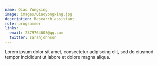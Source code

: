```yaml
---
name: Qiao Yongxing
image: images/Qiaoyongxing.jpg
description: Research assistant
role: programmer
links:
  email: 2379764603@qq.com
  twitter: sarahjohnson
---
```


Lorem ipsum dolor sit amet, consectetur adipiscing elit, sed do eiusmod tempor incididunt ut labore et dolore magna aliqua.
